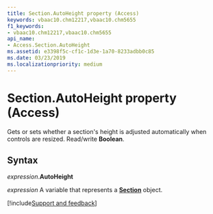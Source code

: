 ```yaml
---
title: Section.AutoHeight property (Access)
keywords: vbaac10.chm12217,vbaac10.chm5655
f1_keywords:
- vbaac10.chm12217,vbaac10.chm5655
api_name:
- Access.Section.AutoHeight
ms.assetid: e3398f5c-cf1c-1d3e-1a70-8233adbb0c85
ms.date: 03/23/2019
ms.localizationpriority: medium
---
```



# Section.AutoHeight property (Access)

Gets or sets whether a section's height is adjusted automatically when controls are resized. Read/write **Boolean**.


## Syntax

_expression_.**AutoHeight**

_expression_ A variable that represents a **[Section](Access.Section.md)** object.




[!include[Support and feedback](~/includes/feedback-boilerplate.md)]